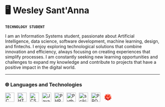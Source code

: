 # 🖥️ Wesley Sant'Anna
**`TECHNOLOGY STUDENT`**  

I am an Information Systems student, passionate about Artificial Intelligence, data science, software development, machine learning, design, and fintechs. I enjoy exploring technological solutions that combine innovation and efficiency, always focusing on creating experiences that simplify processes. I am constantly seeking new learning opportunities and challenges to expand my knowledge and contribute to projects that have a positive impact in the digital world.

---

### 🌐 Languages and Technologies

<div style="display: flex; align-items: center; flex-wrap: wrap;">
    <img 
        alt="C" 
        title="C" 
        width="30px" 
        style="padding-right: 10px;" 
        src="https://cdn.jsdelivr.net/gh/devicons/devicon@latest/icons/c/c-original.svg"
    />
    <img 
        alt="HTML" 
        title="HTML" 
        width="30px" 
        style="padding-right: 10px;" 
        src="https://cdn.jsdelivr.net/gh/devicons/devicon@latest/icons/html5/html5-original.svg" 
    />
    <img 
        alt="CSS" 
        title="CSS"
        width="30px" 
        style="padding-right: 10px;" 
        src="https://cdn.jsdelivr.net/gh/devicons/devicon@latest/icons/css3/css3-original.svg" 
    />
    <img 
        alt="JavaScript" 
        title="JavaScript"
        width="30px" 
        style="padding-right: 10px;" 
        src="https://cdn.jsdelivr.net/gh/devicons/devicon@latest/icons/javascript/javascript-original.svg" 
    />
    <img 
        alt="PHP" 
        title="PHP"
        width="30px" 
        style="padding-right: 10px;" 
        src="https://cdn.jsdelivr.net/gh/devicons/devicon@latest/icons/php/php-original.svg" 
    />
    <img 
        alt="Python" 
        title="Python"
        width="30px" 
        style="padding-right: 10px;" 
        src="https://cdn.jsdelivr.net/gh/devicons/devicon@latest/icons/python/python-original.svg" 
    />      
    <img 
        alt="scikitlearn" 
        title="Scikit Learn" 
        width="30px" 
        style="padding-right: 10px;" 
        src="https://cdn.jsdelivr.net/gh/devicons/devicon@latest/icons/scikitlearn/scikitlearn-original.svg" 
    />
    <img 
        alt="PROLOG" 
        title="PROLOG" 
        width="30px" 
        style="padding-right: 10px;" 
        src="https://cdn.jsdelivr.net/gh/devicons/devicon@latest/icons/prolog/prolog-original.svg" 
    />
    <svg xmlns="http://www.w3.org/2000/svg" x="0px" y="0px" width="30" height="30" viewBox="0 0 48 48">
        <path fill="#fd745c" d="M38.418,23.788l4.182-5.797l-6.942-2.158l-0.133-7.49l-7.173,2.623L23.994,5l-4.358,5.712	l-7.428-2.369l0.179,7.32l-7.208,2.369l4.315,5.756L5,29.57l7.387,2.342v6.983l7.249-2.032L24.045,43l4.307-6.18l7.173,2.075V31.87	L43,29.57L38.418,23.788z"></path>
        <polygon fill="#ff4527" points="16.924,21.593 16.538,13.732 24.045,16.526 24.045,23.789"></polygon>
        <polygon fill="#ec2101" points="28.352,29.57 28.352,36.82 35.525,38.895 35.525,31.87"></polygon>
        <polygon fill="#ff9281" points="24.045,35.975 19.636,29.571 24.045,23.789 28.352,29.571"></polygon>
        <polygon fill="#ff9281" points="19.636,10.712 23.994,5 28.352,10.966 24.045,16.525"></polygon>
        <polygon fill="#ff8b79" points="31.256,21.593 35.658,15.833 42.6,17.991 38.418,23.788"></polygon>
        <polygon fill="#fd684d" points="24.045,23.788 31.256,21.593 36.192,27.586 28.352,29.57"></polygon>
        <polygon fill="#ff3413" points="16.924,21.593 12.387,15.663 5.179,18.032 9.494,23.788"></polygon>
        <polygon fill="#ef5240" points="24.045,16.525 31.449,13.632 35.525,8.343 28.352,10.966"></polygon>
        <polygon fill="#e63320" points="24.045,23.788 24.045,16.525 31.449,13.631 31.256,21.592"></polygon>
        <polygon fill="#d21c22" points="19.636,29.57 19.636,36.863 12.387,38.895 12.387,31.912"></polygon>
        <polygon fill="#ec2101" points="9.494,23.788 16.924,21.593 11.774,27.211 5,29.57"></polygon>
        <polygon fill="#dc1d23" points="16.924,21.593 12.387,15.663 12.208,8.343 16.538,13.731"></polygon>
        <polygon fill="#b4151b" points="19.636,29.57 19.636,36.863 24.045,43 24.045,35.975"></polygon>
        <polygon fill="#c90901" points="28.352,29.57 36.191,27.586 43,29.57 35.525,31.87"></polygon>
        <polygon fill="#fd694f" points="31.256,21.593 35.658,15.833 35.525,8.343 31.449,13.632"></polygon>
        <polygon fill="#fd694f" points="16.538,13.731 24.045,16.525 19.636,10.712 12.208,8.343"></polygon>
        <polygon fill="#d21c22" points="28.352,29.57 28.352,36.82 24.045,43 24.045,35.975"></polygon>
        <polygon fill="#ff482c" points="31.256,21.593 36.191,27.586 43,29.57 38.418,23.788"></polygon>
        <path fill="#b6171e" d="M12.387,31.912l7.249-2.342l-7.862-2.359L5,29.57L12.387,31.912z"></path>
        <path fill="#fd745c" d="M24.045,23.788l-4.409,5.782l-7.861-2.359l5.15-5.618L24.045,23.788z"></path>
        title="Wolfram Alpha" 
    </svg>
</div>
